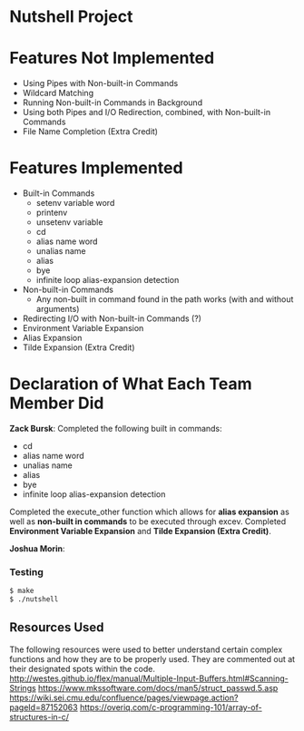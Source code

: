 # Nutshell Project

# Features Not Implemented
* Using Pipes with Non-built-in Commands
* Wildcard Matching
* Running Non-built-in Commands in Background
* Using both Pipes and I/O Redirection, combined, with Non-built-in Commands
* File Name Completion (Extra Credit)

# Features Implemented
* Built-in Commands
    *  setenv variable word 
    *  printenv 
    *  unsetenv variable 
    *  cd 
    *  alias name word 
    *  unalias name 
    *  alias 
    *  bye 
    *  infinite loop alias-expansion detection
* Non-built-in Commands
    * Any non-built in command found in the path works (with and without arguments) 
* Redirecting I/O with Non-built-in Commands (?)
* Environment Variable Expansion
* Alias Expansion
* Tilde Expansion (Extra Credit)

# Declaration of What Each Team Member Did
**Zack Bursk**: 
Completed the following built in commands:
*  cd 
*  alias name word 
*  unalias name 
*  alias 
*  bye 
*  infinite loop alias-expansion detection

Completed the execute_other function which allows for **alias expansion** as well as **non-built in commands** to be executed through excev.
Completed **Environment Variable Expansion** and **Tilde Expansion (Extra Credit)**.

**Joshua Morin**:




### Testing
```sh
$ make
$ ./nutshell
```


## Resources Used
The following resources were used to better understand certain complex functions and how they are to be properly used.  They are commented out at their designated spots within the code.
http://westes.github.io/flex/manual/Multiple-Input-Buffers.html#Scanning-Strings
https://www.mkssoftware.com/docs/man5/struct_passwd.5.asp
https://wiki.sei.cmu.edu/confluence/pages/viewpage.action?pageId=87152063
https://overiq.com/c-programming-101/array-of-structures-in-c/
